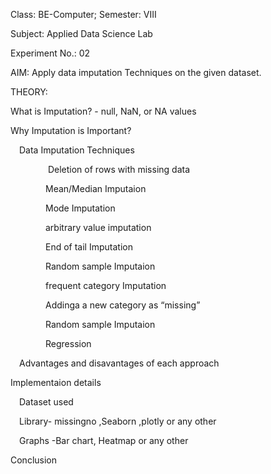 Class: BE-Computer; Semester: VIII    

 Subject: Applied Data Science Lab

Experiment No.: 02

AIM: Apply data imputation Techniques on the given dataset.

THEORY:  

What is Imputation? -  null, NaN, or NA values

Why Imputation is Important?

  Data Imputation Techniques 

     Deletion of rows with missing  data

    Mean/Median Imputaion

    Mode Imputation

    arbitrary value imputation

    End of tail Imputation

    Random sample Imputaion  

    frequent category Imputation

    Addinga a new category as “missing”

    Random sample Imputaion

    Regression    

 Advantages and disavantages of each approach

Implementaion details 

 Dataset used

 Library-  missingno ,Seaborn ,plotly  or any other

 Graphs -Bar chart, Heatmap or any other

 Conclusion